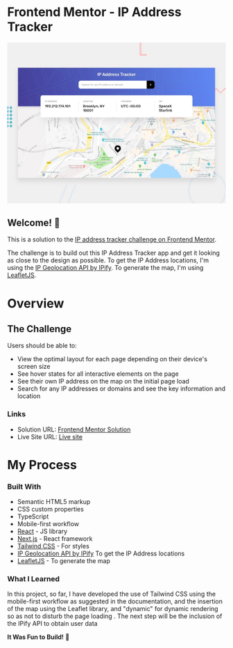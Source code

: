 # Frontend Mentor - IP Address Tracker

![Design preview for the IP address tracker coding challenge](./src/assets/desktop-preview.jpg)

## Welcome! 👋

This is a solution to the [IP address tracker challenge on Frontend Mentor](https://www.frontendmentor.io/challenges/ip-address-tracker-I8-0yYAH0). 


The challenge is to build out this IP Address Tracker app and get it looking as close to the design as possible. To get the IP Address locations, I'm using the [IP Geolocation API by IPify](https://geo.ipify.org/). To generate the map, I'm using [LeafletJS](https://leafletjs.com/).

# Overview

## The Challenge

Users should be able to:

- View the optimal layout for each page depending on their device's screen size
- See hover states for all interactive elements on the page
- See their own IP address on the map on the initial page load
- Search for any IP addresses or domains and see the key information and location


### Links

- Solution URL: [Frontend Mentor Solution](https://www.frontendmentor.io/challenges/ip-address-tracker-I8-0yYAH0)
- Live Site URL: [Live site](https://ip-adress-tracker-frontendmentor.vercel.app/)

# My Process

### Built With

- Semantic HTML5 markup
- CSS custom properties
- TypeScript
- Mobile-first workflow
- [React](https://reactjs.org/) - JS library
- [Next.js](https://nextjs.org/) - React framework
- [Tailwind CSS](https://tailwindcss.com/) - For styles
- [IP Geolocation API by IPify](https://geo.ipify.org/) To get the IP Address locations
- [LeafletJS](https://leafletjs.com/) - To generate the map

### What I Learned

In this project, so far, I have developed the use of Tailwind CSS using the mobile-first workflow as suggested in the documentation, and the insertion of the map using the Leaflet library, and "dynamic" for dynamic rendering so as not to disturb the page loading . The next step will be the inclusion of the IPify API to obtain user data

**It Was Fun to Build!** 🚀
